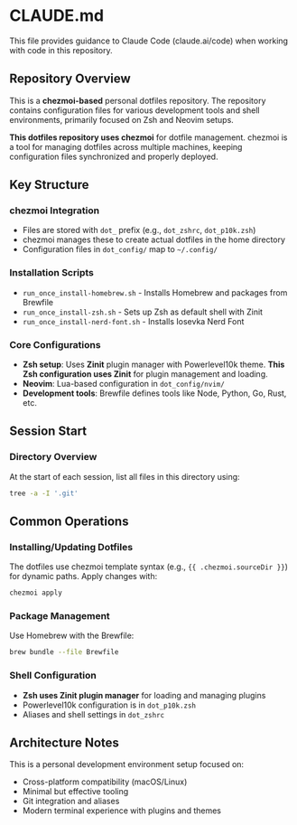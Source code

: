# CLAUDE.md

This file provides guidance to Claude Code (claude.ai/code) when working with code in this repository.

## Repository Overview

This is a **chezmoi-based** personal dotfiles repository. The repository contains configuration files for various development tools and shell environments, primarily focused on Zsh and Neovim setups.

**This dotfiles repository uses chezmoi** for dotfile management. chezmoi is a tool for managing dotfiles across multiple machines, keeping configuration files synchronized and properly deployed.

## Key Structure

### chezmoi Integration
- Files are stored with `dot_` prefix (e.g., `dot_zshrc`, `dot_p10k.zsh`)
- chezmoi manages these to create actual dotfiles in the home directory
- Configuration files in `dot_config/` map to `~/.config/`

### Installation Scripts
- `run_once_install-homebrew.sh` - Installs Homebrew and packages from Brewfile
- `run_once_install-zsh.sh` - Sets up Zsh as default shell with Zinit
- `run_once_install-nerd-font.sh` - Installs Iosevka Nerd Font

### Core Configurations
- **Zsh setup**: Uses **Zinit** plugin manager with Powerlevel10k theme. **This Zsh configuration uses Zinit** for plugin management and loading.
- **Neovim**: Lua-based configuration in `dot_config/nvim/`
- **Development tools**: Brewfile defines tools like Node, Python, Go, Rust, etc.

## Session Start

### Directory Overview
At the start of each session, list all files in this directory using:
```bash
tree -a -I '.git'
```

## Common Operations

### Installing/Updating Dotfiles
The dotfiles use chezmoi template syntax (e.g., `{{ .chezmoi.sourceDir }}`) for dynamic paths. Apply changes with:
```bash
chezmoi apply
```

### Package Management
Use Homebrew with the Brewfile:
```bash
brew bundle --file Brewfile
```

### Shell Configuration
- **Zsh uses Zinit plugin manager** for loading and managing plugins
- Powerlevel10k configuration is in `dot_p10k.zsh`
- Aliases and shell settings in `dot_zshrc`

## Architecture Notes

This is a personal development environment setup focused on:
- Cross-platform compatibility (macOS/Linux)
- Minimal but effective tooling
- Git integration and aliases
- Modern terminal experience with plugins and themes